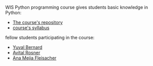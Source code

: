 WIS Python programming course gives students basic knowledge in Python:

* [The course's repository](https://github.com/szabgab/wis-python-course-2024-04)
* [course's syllabus](https://erez.weizmann.ac.il/apx/r/ws1/',14800,14473)

fellow students participating in the course:

* [Yuval Bernard](https://yuvalbernard.github.io)
* [Avital Rosner](https://avitalrosner.github.io)
* [Ana Mejia Fleisacher](https://anitamf.github.io)
